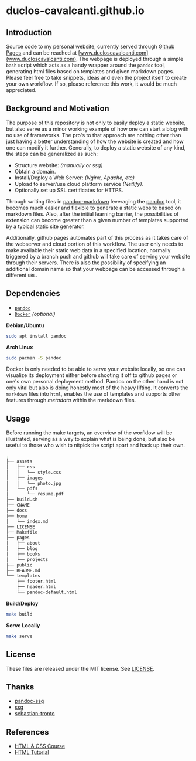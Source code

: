 # duclos-cavalcanti.github.io

## Introduction
Source code to my personal website, currently served through [Github Pages](https://pages.github.com/) and can be reached at [www.ducloscavalcanti.com](www.ducloscavalcanti.com). The webpage is deployed through a simple `bash` script which acts as a handy wrapper around the `pandoc` tool, generating html files 
based on templates and given markdown pages. Please feel free to take snippets, ideas and even the project itself 
to create your own workflow. If so, please reference this work, it would be much appreciated.

## Background and Motivation

The purpose of this repository is not only to easily deploy a static website, but also serve as a minor working example of how one can start a
blog with no use of frameworks. The pro's to that approach are nothing other than just having a better understanding of how the website is created 
and how one can modify it further. Generally, to deploy a static website of any kind, the steps can be generalized as such:

* Structure website: *(manually or ssg)*
* Obtain a domain.
* Install/Deploy a Web Server: *(Nginx, Apache, etc)*
* Upload to server/use cloud platform service *(Netlify)*.
* Optionally set up SSL certificates for HTTPS.

Through writing files in [pandoc-markdown](https://pandoc.org/MANUAL.html#pandocs-markdown) leveraging the [pandoc](https://pandoc.org/MANUAL.html)
tool, it becomes much easier and flexible to generate a static website based on markdown files. Also, after the initial learning barrier,
the possibilities of extension can become greater than a given number of templates supported by a typical static site generator. 

Additionally, github pages automates part of this process as it takes care of the webserver and cloud
portion of this workflow. The user only needs to make available their static web data in a 
specified location, normally triggered by a branch push and github will take care of serving 
your website through their servers. There is also the possibility 
of specifying an additional domain name so that your webpage can be accessed through a different `URL`.

## Dependencies 
- [`pandoc`](https://pandoc.org/MANUAL.html)
- [`Docker`](https://docs.docker.com/engine/install/) *(optional)* 

**Debian/Ubuntu** 
```sh 
sudo apt install pandoc
```

**Arch Linux** 
```sh 
sudo pacman -S pandoc
```

Docker is only needed to be able to serve your website locally, so one can visualize its deployment
either before shooting it off to github pages or one's own personal deployment method. Pandoc on the 
other hand is not only vital but also is doing honestly most of the heavy lifting. It converts the `markdown` 
files into `html`, enables the use of templates and supports other features through *metadata* within the 
markdown files.

## Usage

Before running the make targets, an overview of the worfklow will be illustrated, serving as 
a way to explain what is being done, but also be useful to those who wish to nitpick the script 
apart and hack up their own.

```sh 
.
├── assets
│   ├── css
│   │   └── style.css
│   ├── images
│   │   └── photo.jpg
│   └── pdfs
│       └── resume.pdf
├── build.sh
├── CNAME
├── docs
├── home
│   └── index.md
├── LICENSE
├── Makefile
├── pages
│   ├── about
│   ├── blog
│   ├── books
│   └── projects
├── public
├── README.md
└── templates
    ├── footer.html
    ├── header.html
    └── pandoc-default.html
```


**Build/Deploy**
  ```sh
  make build
  ```

**Serve Locally**
  ```sh
  make serve
  ```

## License
These files are released under the MIT license. See [LICENSE](LICENSE).

## Thanks
* [pandoc-ssg](https://github.com/kevin-nel/pandoc-ssg)
* [ssg](https://github.com/andrew-ayers/ssg)
* [sebastian-tronto](https://sebastiano.tronto.net/blog/2022-08-14-website/)

## References
* [HTML & CSS Course](https://www.youtube.com/watch?v=G3e-cpL7ofc)
* [HTML Tutorial](https://www.youtube.com/watch?v=qz0aGYrrlhU)

